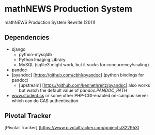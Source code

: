 mathNEWS Production System
==========================

mathNEWS Production System Rewrite (2011)

Dependencies
------------
- django
    - python-mysqldb
    - Python Imaging Library
    - MySQL (sqlite3 might work, but it sucks for concurrency/scaling)
- pandoc
- [pyandoc] [https://github.com/cbhl/pyandoc] (python bindings for pandoc)
    - [upstream] [https://github.com/kennethreitz/pyandoc] also works but watch the default value of *pandoc.PANDOC_PATH*
- www.student.cs or some other PHP-CGI-enabled on-campus server which can do CAS authentication

Pivotal Tracker
---------------

[Pivotal Tracker] [https://www.pivotaltracker.com/projects/322953]

